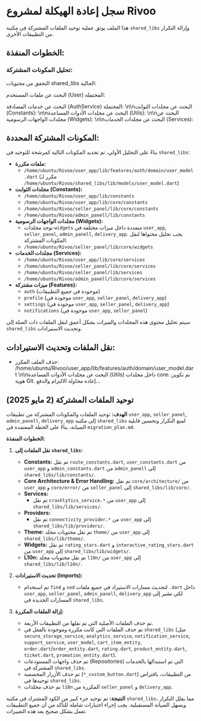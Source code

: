 # سجل إعادة الهيكلة لمشروع Rivoo

هذا الملف يوثق عملية توحيد الملفات المشتركة في مكتبة `shared_libs` وإزالة التكرار من التطبيقات الأخرى.

## الخطوات المنفذة:



### تحليل المكونات المشتركة:




التحقق من محتويات shared_libs الحالية:


البحث عن ملفات المستخدم (User) المحتملة:


البحث عن خدمات المصادقة (AuthService) المحتملة:
\n\nالبحث عن مجلدات الثوابت (Constants):
\n\nالبحث عن مجلدات الأدوات المساعدة (Utils):
\n\nالبحث عن مجلدات الواجهات الرسومية (Widgets):
\n\nالبحث عن مجلدات الخدمات (Services):



## المكونات المشتركة المحددة:

بناءً على التحليل الأولي، تم تحديد المكونات التالية كمرشحة للتوحيد في `shared_libs`:

*   **ملفات مكررة:**
    *   `/home/ubuntu/Rivoo/user_app/lib/features/auth/domain/user_model.dart` (مكرر لـ `/home/ubuntu/Rivoo/shared_libs/lib/models/user_model.dart`)
*   **مجلدات الثوابت (Constants):**
    *   `/home/ubuntu/Rivoo/user_app/lib/constants`
    *   `/home/ubuntu/Rivoo/user_app/lib/core/constants`
    *   `/home/ubuntu/Rivoo/seller_panel/lib/core/constants`
    *   `/home/ubuntu/Rivoo/admin_panell/lib/constants`
*   **مجلدات الواجهات الرسومية (Widgets):**
    *   توجد مجلدات `widgets` متعددة داخل ميزات مختلفة في `user_app`, `seller_panel`, `admin_panell`, `delivery_app`. يجب تحليل محتواها لنقل المكونات المشتركة.
    *   `/home/ubuntu/Rivoo/seller_panel/lib/core/widgets`
*   **مجلدات الخدمات (Services):**
    *   `/home/ubuntu/Rivoo/user_app/lib/core/services`
    *   `/home/ubuntu/Rivoo/seller_panel/lib/core/services`
    *   `/home/ubuntu/Rivoo/seller_panel/lib/services`
    *   `/home/ubuntu/Rivoo/admin_panell/lib/core/services`
*   **ميزات مشتركة (Features):**
    *   `auth` (موجودة في جميع التطبيقات)
    *   `profile` (موجودة في `user_app`, `seller_panel`, `delivery_app`)
    *   `settings` (موجودة في `user_app`, `seller_panel`, `delivery_app`)
    *   `notifications` (موجودة في `user_app`, `seller_panel`)

سيتم تحليل محتوى هذه المجلدات والميزات بشكل أعمق لنقل الملفات ذات الصلة إلى `shared_libs` وتحديث الاستيرادات.


## نقل الملفات وتحديث الاستيرادات:


- حذف الملف المكرر: /home/ubuntu/Rivoo/user_app/lib/features/auth/domain/user_model.dart
\n\nالبحث عن مجلدات الأدوات المساعدة (Utils) داخل مجلدات core:
تم تكوين هوية Git. إعادة محاولة الالتزام والدفع...



## توحيد الملفات المشتركة (2 مايو 2025)

**الهدف:** توحيد الملفات والمكونات المشتركة من تطبيقات `user_app`, `seller_panel`, `admin_panell`, `delivery_app` إلى مكتبة `shared_libs` لمنع التكرار وتحسين قابلية الصيانة، بناءً على الخطة المعتمدة في `migration_plan.md`.

**الخطوات المنفذة:**

1.  **نقل الملفات إلى `shared_libs`:**
    *   **Constants:** تم نقل `route_constants.dart`, `user_constants.dart` من `user_app` و `admin_constants.dart` من `admin_panell` إلى `shared_libs/lib/constants/`.
    *   **Core Architecture & Error Handling:** تم نقل `core/architecture/` من `user_app` و `core/error/` من `seller_panel` إلى `shared_libs/lib/core/`.
    *   **Services:**
        *   تم نقل `crashlytics_service.*` من `user_app` إلى `shared_libs/lib/services/`.
    *   **Providers:**
        *   تم نقل `connectivity_provider.*` من `user_app` إلى `shared_libs/lib/providers/`.
    *   **Theme:** تم نقل محتويات مجلد `theme/` من `user_app` إلى `shared_libs/lib/theme/`.
    *   **Widgets:** تم نقل `rating_stars.dart` و `interactive_rating_stars.dart` من `user_app` إلى `shared_libs/lib/widgets/`.
    *   **L10n:** تم نقل محتويات مجلد `l10n/` من `user_app` إلى `shared_libs/lib/l10n/`.

2.  **تحديث الاستيرادات (Imports):**
    *   تم استخدام `find` و `sed` لتحديث مسارات الاستيراد في جميع ملفات `.dart` داخل `user_app`, `seller_panel`, `admin_panell`, `delivery_app` لكي تشير إلى المسارات الجديدة في `shared_libs`.

3.  **إزالة الملفات المكررة:**
    *   تم حذف الملفات الأصلية التي تم نقلها من التطبيقات الأربعة.
    *   تم حذف الملفات التي كانت مكررة وموجودة بالفعل في `shared_libs` (مثل `secure_storage_service`, `analytics_service`, `notification_service`, `support_service`, `user_model`, `cart_item_entity`, `order.dart`/`order_entity.dart`, `rating.dart`, `product_entity.dart`, `ticket.dart`, `promotion_entity.dart`).
    *   تم حذف واجهات المستودعات (Repositories) التي تم استبدالها بالخدمات المشتركة في `shared_libs`.
    *   تم حذف الأزرار المخصصة (`*_custom_button.dart`) من التطبيقات، بافتراض توحيدها في `shared_libs`.
    *   تم حذف مجلدات `l10n` المكررة من `seller_panel` و `delivery_app`.

**النتيجة:** تم توحيد جزء كبير من الكود المشترك في مكتبة `shared_libs`، مما يقلل التكرار ويسهل الصيانة المستقبلية. يجب إجراء اختبارات شاملة للتأكد من أن جميع التطبيقات تعمل بشكل صحيح بعد هذه التغييرات.

